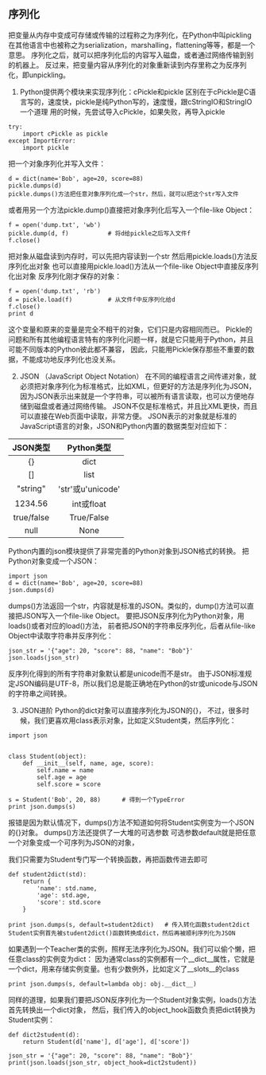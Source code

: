 ## 序列化 
把变量从内存中变成可存储或传输的过程称之为序列化，在Python中叫pickling
在其他语言中也被称之为serialization，marshalling，flattening等等，都是一个意思。
序列化之后，就可以把序列化后的内容写入磁盘，或者通过网络传输到别的机器上。
反过来，把变量内容从序列化的对象重新读到内存里称之为反序列化，即unpickling。

1. Python提供两个模块来实现序列化：cPickle和pickle
区别在于cPickle是C语言写的，速度快，pickle是纯Python写的，速度慢，跟cStringIO和StringIO一个道理
用的时候，先尝试导入cPickle，如果失败，再导入pickle
```
try:
    import cPickle as pickle
except ImportError:
    import pickle
```
把一个对象序列化并写入文件：
```
d = dict(name='Bob', age=20, score=88)
pickle.dumps(d)
pickle.dumps()方法把任意对象序列化成一个str，然后，就可以把这个str写入文件
```    
或者用另一个方法pickle.dump()直接把对象序列化后写入一个file-like Object：
```
f = open('dump.txt', 'wb')
pickle.dump(d, f)           # 将d给pickle之后写入文件f
f.close()
```
把对象从磁盘读到内存时，可以先把内容读到一个str 然后用pickle.loads()方法反序列化出对象
也可以直接用pickle.load()方法从一个file-like Object中直接反序列化出对象
反序列化刚才保存的对象：
```
f = open('dump.txt', 'rb')
d = pickle.load(f)          # 从文件f中反序列化给d
f.close()
print d
```
这个变量和原来的变量是完全不相干的对象，它们只是内容相同而已。
Pickle的问题和所有其他编程语言特有的序列化问题一样，就是它只能用于Python，并且可能不同版本的Python彼此都不兼容，
因此，只能用Pickle保存那些不重要的数据，不能成功地反序列化也没关系。

2. JSON  （JavaScript Object Notation）
在不同的编程语言之间传递对象，就必须把对象序列化为标准格式，比如XML，但更好的方法是序列化为JSON，
因为JSON表示出来就是一个字符串，可以被所有语言读取，也可以方便地存储到磁盘或者通过网络传输。
JSON不仅是标准格式，并且比XML更快，而且可以直接在Web页面中读取，非常方便。
JSON表示的对象就是标准的JavaScript语言的对象，JSON和Python内置的数据类型对应如下：

|JSON类型	|   Python类型|
|:--:|:--:|
|{}|	        dict|
|[]|	        list|
|"string"|	    'str'或u'unicode'|
|1234.56|	    int或float|
|true/false|	True/False|
|null|	        None|
Python内置的json模块提供了非常完善的Python对象到JSON格式的转换。
把Python对象变成一个JSON：
```
import json
d = dict(name='Bob', age=20, score=88)
json.dumps(d)
```
dumps()方法返回一个str，内容就是标准的JSON。类似的，dump()方法可以直接把JSON写入一个file-like Object。
要把JSON反序列化为Python对象，用loads()或者对应的load()方法，
前者把JSON的字符串反序列化，后者从file-like Object中读取字符串并反序列化：
```
json_str = '{"age": 20, "score": 88, "name": "Bob"}'
json.loads(json_str)
```
反序列化得到的所有字符串对象默认都是unicode而不是str。
由于JSON标准规定JSON编码是UTF-8，所以我们总是能正确地在Python的str或unicode与JSON的字符串之间转换。

3. JSON进阶
Python的dict对象可以直接序列化为JSON的{}，
不过，很多时候，我们更喜欢用class表示对象，比如定义Student类，然后序列化：

```
import json


class Student(object):
    def __init__(self, name, age, score):
        self.name = name
        self.age = age
        self.score = score

s = Student('Bob', 20, 88)      # 得到一个TypeError
print json.dumps(s)
```
报错是因为默认情况下，dumps()方法不知道如何将Student实例变为一个JSON的{}对象。
dumps()方法还提供了一大堆的可选参数
可选参数default就是把任意一个对象变成一个可序列为JSON的对象，


我们只需要为Student专门写一个转换函数，再把函数传进去即可
```
def student2dict(std):
    return {
        'name': std.name,
        'age': std.age,
        'score': std.score
    }

print json.dumps(s, default=student2dict)   # 传入转化函数student2dict
Student实例首先被student2dict()函数转换成dict，然后再被顺利序列化为JSON
```
如果遇到一个Teacher类的实例，照样无法序列化为JSON。我们可以偷个懒，把任意class的实例变为dict：
因为通常class的实例都有一个__dict__属性，它就是一个dict，用来存储实例变量。也有少数例外，比如定义了__slots__的class
```
print json.dumps(s, default=lambda obj: obj.__dict__)
```

同样的道理，如果我们要把JSON反序列化为一个Student对象实例，loads()方法首先转换出一个dict对象，
然后，我们传入的object_hook函数负责把dict转换为Student实例：
```
def dict2student(d):
    return Student(d['name'], d['age'], d['score'])

json_str = '{"age": 20, "score": 88, "name": "Bob"}'
print(json.loads(json_str, object_hook=dict2student))
```